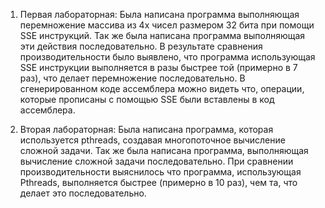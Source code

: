 1) Первая лабораторная:
Была написана программа выполняющая перемножение массива из 4х чисел размером 32 бита при помощи SSE инструкций. Так же была написана программа выполняющая эти действия последовательно. В результате сравнения производительности было выявлено, что программа использующая SSE инструкции выполняется в разы быстрее той (примерно в 7 раз), что делает перемножение последовательно. В сгенерированном коде ассемблера можно видеть что, операции, которые прописаны с помощью SSE были вставлены в код ассемблера.

2) Вторая лабораторная:
Была написана программа, которая используется pthreads, создавая многопоточное вычисление сложной задачи. Так же была написана программа, выполняющая вычисление сложной задачи последовательно. При сравнении производительности выяснилось что программа, использующая Pthreads, выполняется быстрее (примерно в 10 раз), чем та, что делает это последовательно.
